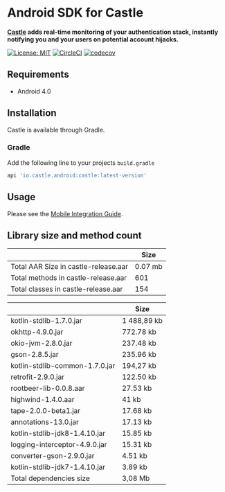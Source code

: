 # Android SDK for Castle

**[Castle](https://castle.io) adds real-time monitoring of your authentication stack, instantly notifying you and your users on potential account hijacks.**

[![License: MIT](https://img.shields.io/badge/License-MIT-black.svg)](https://opensource.org/licenses/MIT)
[![CircleCI](https://circleci.com/gh/castle/castle-android/tree/master.svg?style=shield)](https://circleci.com/gh/castle/castle-android/tree/master)
[![codecov](https://codecov.io/gh/castle/castle-android/branch/master/graph/badge.svg)](https://codecov.io/gh/castle/castle-android)

## Requirements

- Android 4.0

## Installation

Castle is available through Gradle.

### Gradle

Add the following line to your projects `build.gradle`

```ruby
api 'io.castle.android:castle:latest-version'
```

## Usage

Please see the [Mobile Integration Guide](https://docs.castle.io).

## Library size and method count
|   | Size |
|---|---|
| Total AAR Size in castle-release.aar | 0.07 mb |
| Total methods in castle-release.aar | 601 |
| Total classes in castle-release.aar | 154 |

|   | Size |
|---|---|
|kotlin-stdlib-1.7.0.jar | 1 488,89 kb |
|okhttp-4.9.0.jar | 772.78 kb |
|okio-jvm-2.8.0.jar | 237.48 kb |
|gson-2.8.5.jar | 235.96 kb |
|kotlin-stdlib-common-1.7.0.jar   | 194,27 kb |
|retrofit-2.9.0.jar | 122.50 kb |
|rootbeer-lib-0.0.8.aar | 27.53 kb |
|highwind-1.4.0.aar | 41 kb |
|tape-2.0.0-beta1.jar | 17.68 kb |
|annotations-13.0.jar | 17.13 kb |
|kotlin-stdlib-jdk8-1.4.10.jar | 15.85 kb |
|logging-interceptor-4.9.0.jar | 15.31 kb |
|converter-gson-2.9.0.jar | 4.51 kb |
|kotlin-stdlib-jdk7-1.4.10.jar | 3.89 kb |
| Total dependencies size | 3,08 Mb |

